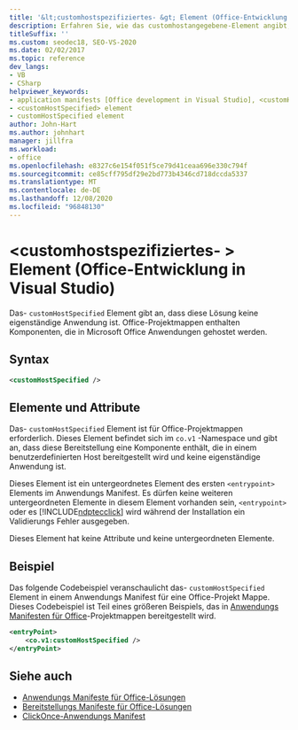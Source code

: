 ```yaml
---
title: '&lt;customhostspezifiziertes- &gt; Element (Office-Entwicklung in Visual Studio)'
description: Erfahren Sie, wie das customhostangegebene-Element angibt, dass diese Lösung keine eigenständige Anwendung ist.
titleSuffix: ''
ms.custom: seodec18, SEO-VS-2020
ms.date: 02/02/2017
ms.topic: reference
dev_langs:
- VB
- CSharp
helpviewer_keywords:
- application manifests [Office development in Visual Studio], <customHostSpecified> element
- <customHostSpecified> element
- customHostSpecified element
author: John-Hart
ms.author: johnhart
manager: jillfra
ms.workload:
- office
ms.openlocfilehash: e8327c6e154f051f5ce79d41ceaa696e330c794f
ms.sourcegitcommit: ce85cff795df29e2bd773b4346cd718dccda5337
ms.translationtype: MT
ms.contentlocale: de-DE
ms.lasthandoff: 12/08/2020
ms.locfileid: "96848130"
---
```

# <a name="ltcustomhostspecifiedgt-element-office-development-in-visual-studio"></a>&lt;customhostspezifiziertes- &gt; Element (Office-Entwicklung in Visual Studio)
  Das- `customHostSpecified` Element gibt an, dass diese Lösung keine eigenständige Anwendung ist. Office-Projektmappen enthalten Komponenten, die in Microsoft Office Anwendungen gehostet werden.

## <a name="syntax"></a>Syntax

```xml
<customHostSpecified />
```

## <a name="elements-and-attributes"></a>Elemente und Attribute
 Das- `customHostSpecified` Element ist für Office-Projektmappen erforderlich. Dieses Element befindet sich im `co.v1` -Namespace und gibt an, dass diese Bereitstellung eine Komponente enthält, die in einem benutzerdefinierten Host bereitgestellt wird und keine eigenständige Anwendung ist.

 Dieses Element ist ein untergeordnetes Element des ersten `<entrypoint>` Elements im Anwendungs Manifest. Es dürfen keine weiteren untergeordneten Elemente in diesem Element vorhanden sein, `<entrypoint>` oder es [!INCLUDE[ndptecclick](../vsto/includes/ndptecclick-md.md)] wird während der Installation ein Validierungs Fehler ausgegeben.

 Dieses Element hat keine Attribute und keine untergeordneten Elemente.

## <a name="example"></a>Beispiel
 Das folgende Codebeispiel veranschaulicht das- `customHostSpecified` Element in einem Anwendungs Manifest für eine Office-Projekt Mappe. Dieses Codebeispiel ist Teil eines größeren Beispiels, das in [Anwendungs Manifesten für Office](../vsto/application-manifests-for-office-solutions.md)-Projektmappen bereitgestellt wird.

```xml
<entryPoint>
    <co.v1:customHostSpecified />
</entryPoint>
```

## <a name="see-also"></a>Siehe auch

- [Anwendungs Manifeste für Office-Lösungen](../vsto/application-manifests-for-office-solutions.md)
- [Bereitstellungs Manifeste für Office-Lösungen](../vsto/deployment-manifests-for-office-solutions.md)
- [ClickOnce-Anwendungs Manifest](../deployment/clickonce-application-manifest.md)